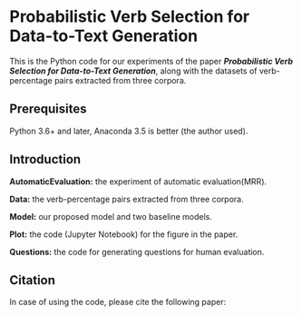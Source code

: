 # Probabilistic Verb Selection for Data-to-Text Generation
This is the Python code for our experiments of the paper ***Probabilistic Verb Selection for Data-to-Text Generation***,
along with the datasets of verb-percentage pairs extracted from three corpora.
## Prerequisites
Python 3.6+ and later, Anaconda 3.5 is better (the author used).

## Introduction
**AutomaticEvaluation:** the experiment of automatic evaluation(MRR).

**Data:** the verb-percentage pairs extracted from three corpora.

**Model:** our proposed model and two baseline models.

**Plot:** the code (Jupyter Notebook) for the figure in the paper.

**Questions:** the code for generating questions for human evaluation.

## Citation
In case of using the code, please cite the following paper: